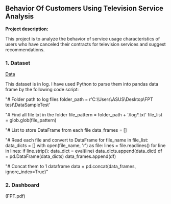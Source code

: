 ##  Behavior Of Customers Using Television Service Analysis

**Project description:** 

This project is to analyze the behavior of service usage characteristics of users who have canceled their contracts for television services and suggest recommendations.

### 1. Dataset

[Data](https://github.com/thaihiendo190699/thaihiendo190699.github.io/blob/main/DataSampleTest.zip)

This dataset is in log. I have used Python to parse them into pandas data frame by the following code script:

"# Folder path to log files
folder_path = r'C:\Users\ASUS\Desktop\FPT test\DataSampleTest'

"# Find all file txt in the folder
file_pattern = folder_path + '/log*.txt'
file_list = glob.glob(file_pattern)

"# List to store DataFrame from each file
data_frames = []

"# Read each file and convert to DataFrame
for file_name in file_list:
    data_dicts = []
    with open(file_name, 'r') as file:
        lines = file.readlines()
        for line in lines:
            if line.strip():
                data_dict = eval(line)
                data_dicts.append(data_dict)
    df = pd.DataFrame(data_dicts)
    data_frames.append(df)

"# Concat them to 1 dataframe
data = pd.concat(data_frames, ignore_index=True)"

### 2. Dashboard

(FPT.pdf)


